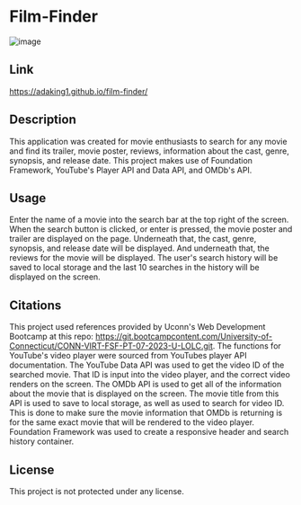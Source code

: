 # Film-Finder

![image](https://github.com/adaking1/film-finder/assets/137830553/7252511f-e3db-404c-bb26-233e0446df49)


## Link

https://adaking1.github.io/film-finder/

## Description

This application was created for movie enthusiasts to search for any movie and find its trailer, movie poster, reviews, information about the cast, genre, synopsis, and release date. This project makes use of Foundation Framework, YouTube's Player API and Data API, and OMDb's API.


## Usage

Enter the name of a movie into the search bar at the top right of the screen. When the search button is clicked, or enter is pressed, the movie poster and trailer are displayed on the page. Underneath that, the cast, genre, synopsis, and release date will be displayed. And underneath that, the reviews for the movie will be displayed. The user's search history will be saved to local storage and the last 10 searches in the history will be displayed on the screen.

## Citations

This project used references provided by Uconn's Web Development Bootcamp at this repo: https://git.bootcampcontent.com/University-of-Connecticut/CONN-VIRT-FSF-PT-07-2023-U-LOLC.git.
The functions for YouTube's video player were sourced from YouTubes player API documentation.
The YouTube Data API was used to get the video ID of the searched movie. That ID is input into the video player, and the correct video renders on the screen.
The OMDb API is used to get all of the information about the movie that is displayed on the screen. The movie title from this API is used to save to local storage, as well as used to search for video ID. This is done to make sure the movie information that OMDb is returning is for the same exact movie that will be rendered to the video player.
Foundation Framework was used to create a responsive header and search history container.

## License

This project is not protected under any license.
